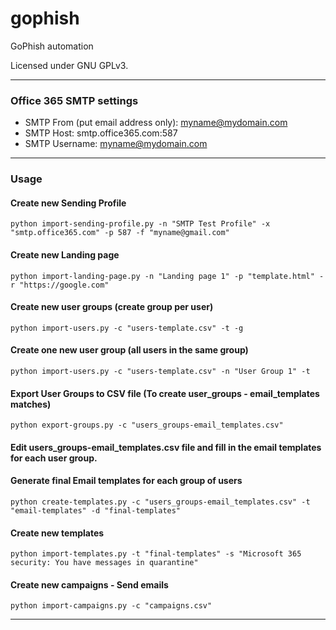 # gophish

GoPhish automation

Licensed under GNU GPLv3.

---

### Office 365 SMTP settings

* SMTP From (put email address only): myname@mydomain.com
* SMTP Host: smtp.office365.com:587
* SMTP Username: myname@mydomain.com

---

### Usage

#### Create new Sending Profile

```python3
python import-sending-profile.py -n "SMTP Test Profile" -x "smtp.office365.com" -p 587 -f "myname@gmail.com"
```

#### Create new Landing page

```python3
python import-landing-page.py -n "Landing page 1" -p "template.html" -r "https://google.com"
```

#### Create new user groups (create group per user)

```python3
python import-users.py -c "users-template.csv" -t -g
```

#### Create one new user group (all users in the same group)

```python3
python import-users.py -c "users-template.csv" -n "User Group 1" -t
```

#### Export User Groups to CSV file (To create user_groups - email_templates matches)

```python3
python export-groups.py -c "users_groups-email_templates.csv"
```

#### Edit users_groups-email_templates.csv file and fill in the email templates for each user group.

#### Generate final Email templates for each group of users

```python3
python create-templates.py -c "users_groups-email_templates.csv" -t "email-templates" -d "final-templates"
```

#### Create new templates

```python3
python import-templates.py -t "final-templates" -s "Microsoft 365 security: You have messages in quarantine"
```

#### Create new campaigns - Send emails

```python3
python import-campaigns.py -c "campaigns.csv"
```

---
